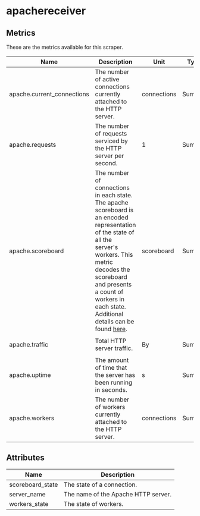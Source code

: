 [comment]: <> (Code generated by mdatagen. DO NOT EDIT.)

# apachereceiver

## Metrics

These are the metrics available for this scraper.

| Name | Description | Unit | Type | Attributes |
| ---- | ----------- | ---- | ---- | ---------- |
| apache.current_connections | The number of active connections currently attached to the HTTP server. | connections | Sum(Int) | <ul> <li>server_name</li> </ul> |
| apache.requests | The number of requests serviced by the HTTP server per second. | 1 | Sum(Int) | <ul> <li>server_name</li> </ul> |
| apache.scoreboard | The number of connections in each state. The apache scoreboard is an encoded representation of the state of all the server's workers. This metric decodes the scoreboard and presents a count of workers in each state. Additional details can be found [here](https://support.cpanel.net/hc/en-us/articles/360052040234-Understanding-the-Apache-scoreboard). | scoreboard | Sum(Int) | <ul> <li>server_name</li> <li>scoreboard_state</li> </ul> |
| apache.traffic | Total HTTP server traffic. | By | Sum(Int) | <ul> <li>server_name</li> </ul> |
| apache.uptime | The amount of time that the server has been running in seconds. | s | Sum(Int) | <ul> <li>server_name</li> </ul> |
| apache.workers | The number of workers currently attached to the HTTP server. | connections | Sum(Int) | <ul> <li>server_name</li> <li>workers_state</li> </ul> |

## Attributes

| Name | Description |
| ---- | ----------- |
| scoreboard_state | The state of a connection. |
| server_name | The name of the Apache HTTP server. |
| workers_state | The state of workers. |
